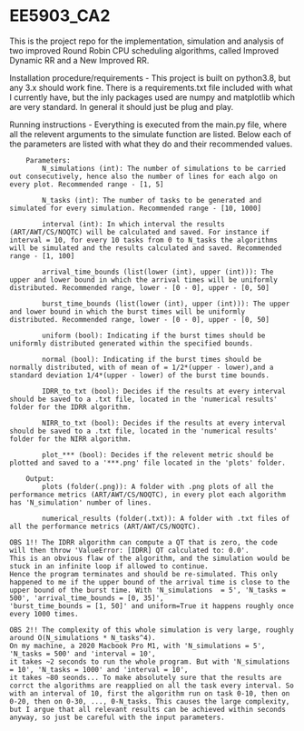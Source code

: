 # EE5903_CA2
This is the project repo for the implementation, simulation and analysis of two improved Round Robin CPU scheduling algorithms, called Improved Dynamic RR and a New Improved RR.

Installation procedure/requirements
    - This project is built on python3.8, but any 3.x should work fine. There is a requirements.txt file included with what I currently have, but the inly packages used are numpy and matplotlib which are very standard. In general it should just be plug and play. 

Running instructions
    - Everything is executed from the main.py file, where all the relevent arguments to the simulate function are listed. Below each of the parameters are listed with what they do and their recommended values. 

        Parameters:
            N_simulations (int): The number of simulations to be carried out consecutively, hence also the number of lines for each algo on every plot. Recommended range - [1, 5]

            N_tasks (int): The number of tasks to be generated and simulated for every simulation. Recommended range - [10, 1000]

            interval (int): In which interval the results (ART/AWT/CS/NOQTC) will be calculated and saved. For instance if interval = 10, for every 10 tasks from 0 to N_tasks the algorithms will be simulated and the results calculated and saved. Recommended range - [1, 100]

            arrival_time_bounds (list(lower (int), upper (int))): The upper and lower bound in which the arrival times will be uniformly distributed. Recommended range, lower - [0 - 0], upper - [0, 50]
            
            burst_time_bounds (list(lower (int), upper (int))): The upper and lower bound in which the burst times will be uniformly   distributed. Recommended range, lower - [0 - 0], upper - [0, 50]

            uniform (bool): Indicating if the burst times should be uniformly distributed generated within the specified bounds.

            normal (bool): Indicating if the burst times should be normally distributed, with of mean of = 1/2*(upper - lower),and a standard deviation 1/4*(upper - lower) of the burst time bounds.

            IDRR_to_txt (bool): Decides if the results at every interval should be saved to a .txt file, located in the 'numerical results' folder for the IDRR algorithm. 

            NIRR_to_txt (bool): Decides if the results at every interval should be saved to a .txt file, located in the 'numerical results' folder for the NIRR algorithm. 

            plot_*** (bool): Decides if the relevent metric should be plotted and saved to a '***.png' file located in the 'plots' folder.

        Output:
            plots (folder(.png)): A folder with .png plots of all the performance metrics (ART/AWT/CS/NOQTC), in every plot each algorithm has 'N_simulation' number of lines. 
            
            numerical_results (folder(.txt)): A folder with .txt files of all the performance metrics (ART/AWT/CS/NOQTC).

    OBS 1!! The IDRR algorithm can compute a QT that is zero, the code will then throw 'ValueError: [IDRR] QT calculated to: 0.0'.
    This is an obvious flaw of the algorithm, and the simulation would be stuck in an infinite loop if allowed to continue. 
    Hence the program terminates and should be re-simulated. This only happened to me if the upper bound of the arrival time is close to the upper bound of the burst time. With 'N_simulations  = 5', 'N_tasks = 500', 'arrival_time_bounds = [0, 35]', 
    'burst_time_bounds = [1, 50]' and uniform=True it happens roughly once every 1000 times. 

    OBS 2!! The complexity of this whole simulation is very large, roughly around O(N_simulations * N_tasks^4). 
    On my machine, a 2020 Macbook Pro M1, with 'N_simulations = 5', 'N_tasks = 500' and 'interval = 10', 
    it takes ~2 seconds to run the whole program. But with 'N_simulations = 10', 'N_tasks = 1000' and 'interval = 10',
    it takes ~80 seonds... To make absolutely sure that the results are corrct the algorithms are reapplied on all the task every interval. So with an interval of 10, first the algorithm run on task 0-10, then on 0-20, then on 0-30, ..., 0-N_tasks. This causes the large complexity, but I argue that all relevant results can be achieved within seconds anyway, so just be careful with the input parameters. 